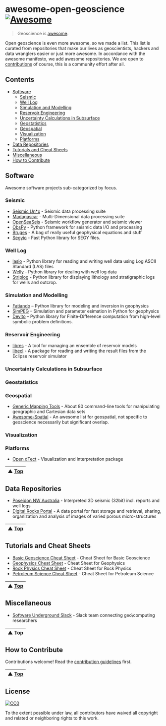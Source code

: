 # awesome-open-geoscience [![Awesome](https://cdn.rawgit.com/sindresorhus/awesome/d7305f38d29fed78fa85652e3a63e154dd8e8829/media/badge.svg)](https://github.com/sindresorhus/awesome)

> Geoscience is [awesome](awesome.md). 

Open geoscience is even more awesome, so we made a list. This list is curated from repositories that make our lives as geoscientists, hackers and data wranglers easier or just more awesome. In accordance with the awesome manifesto, we add awesome repositories. We are open to [contributions](contributing.md) of course, this is a community effort after all.

## Contents

- [Software](#software)
    - [Seismic](#seismic)
    - [Well Log](#well-log)
    - [Simulation and Modelling](#simulation-and-modelling)
    - [Reservoir Engineering](#reservoir-engineering)
    - [Uncertainty Calculations in Subsurface](#uncertainty-calculations-in-subsurface)
    - [Geostatistics](#geostatistics)
    - [Geospatial](#geospatial)
    - [Visualization](#visualization)
    - [Platforms](#platforms)
- [Data Repositories](#data-repositories)
- [Tutorials and Cheat Sheets](#tutorials-and-cheat-sheets)
- [Miscellaneous](#miscellaneous)
- [How to Contribute](#how-to-contribute)


## Software
Awesome software projects sub-categorized by focus.

### Seismic
- [Seismic Un\*x](https://github.com/JohnWStockwellJr/SeisUnix) - Seismic data processing suite
- [Madagascar](http://www.ahay.org) - Multi-Dimensional data processing suite
- [OpenSeaSeis](https://github.com/JohnWStockwellJr/OpenSeaSeis) - Seismic workflow generator and seismic viewer
- [ObsPy](https://github.com/obspy/obspy/wiki) - Python framework for seismic data I/O and processing
- [Bruges](https://github.com/agile-geoscience/bruges/tree/master/bruges) - A bag of really useful geophysical equations and stuff
- [Segyio](https://github.com/Statoil/segyio) - Fast Python library for SEGY files.
### Well Log
- [lasio](https://github.com/kinverarity1/lasio/) - Python library for reading and writing well data using Log ASCII Standard (LAS) files
- [Welly](https://github.com/agile-geoscience/welly) - Python library for dealing with well log data
- [Striplog](https://github.com/agile-geoscience/striplog) - Python library for displaying lithology and stratigraphic logs for wells and outcrop.
### Simulation and Modelling
- [Fatiando](http://www.fatiando.org/) – Python library for modeling and inversion in geophysics
- [SimPEG](http://simpeg.xyz) – Simulation and parameter esimation in Python for geophysics
- [Devito](http://www.opesci.org/devito-public) – Python library for Finite-Difference computation from high-level symbolic problem definitions.
### Reservoir Engineering
- [libres](https://github.com/Statoil/libres) - A tool for managing an ensemble of reservoir models
- [libecl](https://github.com/Statoil/libecl) - A package for reading and writing the result files from the Eclipse reservoir simulator
### Uncertainty Calculations in Subsurface
### Geostatistics
### Geospatial
- [Generic Mapping Tools](http://gmt.soest.hawaii.edu/) - About 80 command-line tools for manipulating geographic and Cartesian data sets
- [Awesome-Spatial](https://github.com/RoboDonut/awesome-spatial) - An awesome list for geospatial, not specific to geoscience necessarily but significant overlap.
### Visualization
### Platforms
- [Open dTect](https://dgbes.com/index.php/software#free) - Visualization and interpretation package

| ▲ [Top](#awesome-open-geoscience-) |
| --- |

## Data Repositories
- [Poseidon NW Australia](https://drive.google.com/drive/folders/0B7brcf-eGK8Cbk9ueHA0QUU4Zjg) - Interpreted 3D seismic (32bit) incl. reports and well logs
- [Digital Rocks Portal](https://www.digitalrocksportal.org/) - A data portal for fast storage and retrieval, sharing, organization and analysis of images of varied porous micro-structures

| ▲ [Top](#awesome-open-geoscience-) |
| --- |

## Tutorials and Cheat Sheets

- [Basic Geoscience Cheat Sheet](https://static.squarespace.com/static/549dcda5e4b0a47d0ae1db1e/54a06d6ee4b0d158ed95f696/54a06d6fe4b0d158ed95fff0/1295033898443/Cheatsheet_basic.pdf) - Cheat Sheet for Basic Geoscience
- [Geophysics Cheat Sheet](https://static.squarespace.com/static/549dcda5e4b0a47d0ae1db1e/54a06d6ee4b0d158ed95f696/54a06d70e4b0d158ed9603f5/1350658645407/Cheatsheet_geophysics.pdf) - Cheat Sheet for Geophysics
- [Rock Physics Cheat Sheet](https://static.squarespace.com/static/549dcda5e4b0a47d0ae1db1e/54a06d6ee4b0d158ed95f696/54a06d6fe4b0d158ed960042/1374593568367/Cheatsheet_Rock_Physics.pdf) -  Cheat Sheet for Rock Physics
- [Petroleum Science Cheat Sheet](https://static.squarespace.com/static/549dcda5e4b0a47d0ae1db1e/54a06d6ee4b0d158ed95f696/54a06d6fe4b0d158ed96019e/1323808738753/Cheatsheet_petroleum.pdf) - Cheat Sheet for Petroleum Science

| ▲ [Top](#awesome-open-geoscience-) |
| --- |

## Miscellaneous

- [Software Underground Slack](https://softwareunderground.org/) - Slack team connecting geo\computing researchers

| ▲ [Top](#awesome-open-geoscience-) |
| --- |

## How to Contribute

Contributions welcome! Read the [contribution guidelines](contributing.md) first.

| ▲ [Top](#awesome-open-geoscience-) |
| --- |

## License

[![CC0](http://mirrors.creativecommons.org/presskit/buttons/88x31/svg/cc-zero.svg)](http://creativecommons.org/publicdomain/zero/1.0)

To the extent possible under law, all contributors have waived all copyright and
related or neighboring rights to this work.

